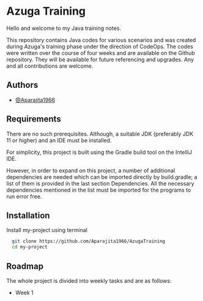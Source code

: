 
# Azuga Training

Hello and welcome to my Java training notes.

This repository contains Java codes for various scenarios and was created during Azuga's training phase under the direction of CodeOps. The codes were written over the course of four weeks and are available on the Github repository. They will be available for future referencing and upgrades. Any and all contributions are welcome.



## Authors

- [@Aparajita1966](https://github.com/Aparajita1966/AzugaTraining)


## Requirements

There are no such prerequisites. Although, a suitable JDK (preferably JDK 11 or higher) and an IDE must be installed.

For simplicity, this project is built using the Gradle build tool on the IntelliJ IDE.

However, in order to expand on this project, a number of additional dependencies are needed which can be imported directly by build.gradle; a list of them is provided in the last section Dependencies.
All the necessary dependencies mentioned in the list must be imported for the programs to run error free.

## Installation

Install my-project using terminal

```bash
  git clone https://github.com/Aparajita1966/AzugaTraining
  cd my-project
```
    
## Roadmap

The whole project is divided into weekly tasks and are as follows:

- Week 1

